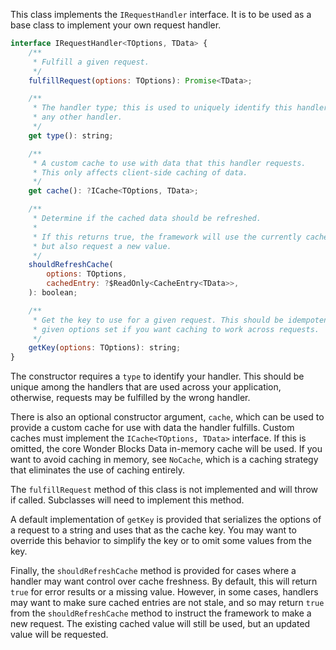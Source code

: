 This class implements the `IRequestHandler` interface. It is to be used as a
base class to implement your own request handler.

```js static
interface IRequestHandler<TOptions, TData> {
    /**
     * Fulfill a given request.
     */
    fulfillRequest(options: TOptions): Promise<TData>;

    /**
     * The handler type; this is used to uniquely identify this handler from
     * any other handler.
     */
    get type(): string;

    /**
     * A custom cache to use with data that this handler requests.
     * This only affects client-side caching of data.
     */
    get cache(): ?ICache<TOptions, TData>;

    /**
     * Determine if the cached data should be refreshed.
     *
     * If this returns true, the framework will use the currently cached value
     * but also request a new value.
     */
    shouldRefreshCache(
        options: TOptions,
        cachedEntry: ?$ReadOnly<CacheEntry<TData>>,
    ): boolean;

    /**
     * Get the key to use for a given request. This should be idempotent for a
     * given options set if you want caching to work across requests.
     */
    getKey(options: TOptions): string;
}
```

The constructor requires a `type` to identify your handler. This should be unique
among the handlers that are used across your application, otherwise, requests
may be fulfilled by the wrong handler.

There is also an optional constructor argument, `cache`, which can be used to
provide a custom cache for use with data the handler fulfills. Custom caches
must implement the `ICache<TOptions, TData>` interface. If this is omitted, the
core Wonder Blocks Data in-memory cache will be used. If you want to avoid
caching in memory, see `NoCache`, which is a caching strategy that eliminates
the use of caching entirely.

The `fulfillRequest` method of this class is not implemented and will throw if
called. Subclasses will need to implement this method.

A default implementation of `getKey` is provided that serializes the options of
a request to a string and uses that as the cache key. You may want to override
this behavior to simplify the key or to omit some values from the key.

Finally, the `shouldRefreshCache` method is provided for cases where a handler
may want control over cache freshness. By default, this will return `true` for
error results or a missing value. However, in some cases, handlers may want to
make sure cached entries are not stale, and so may return `true` from the
`shouldRefreshCache` method to instruct the framework to make a new request.
The existing cached value will still be used, but an updated value will be
requested.
